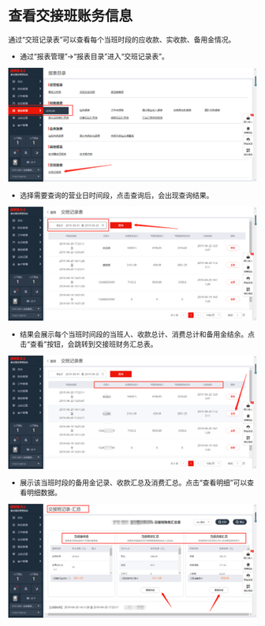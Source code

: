 # 查看交接班账务信息

 通过“交班记录表”可以查看每个当班时段的应收款、实收款、备用金情况。

* 通过“报表管理”→“报表目录”进入“交班记录表”。

![](../../../.gitbook/assets/image%20%28633%29.png)

* 选择需要查询的营业日时间段，点击查询后，会出现查询结果。

![](../../../.gitbook/assets/image%20%28515%29.png)

* 结果会展示每个当班时间段的当班人、收款总计、消费总计和备用金结余。点击“查看”按钮，会跳转到交接班财务汇总表。

![](../../../.gitbook/assets/image%20%28232%29.png)

* 展示该当班时段的备用金记录、收款汇总及消费汇总。点击“查看明细”可以查看明细数据。

![](../../../.gitbook/assets/image%20%28270%29.png)

